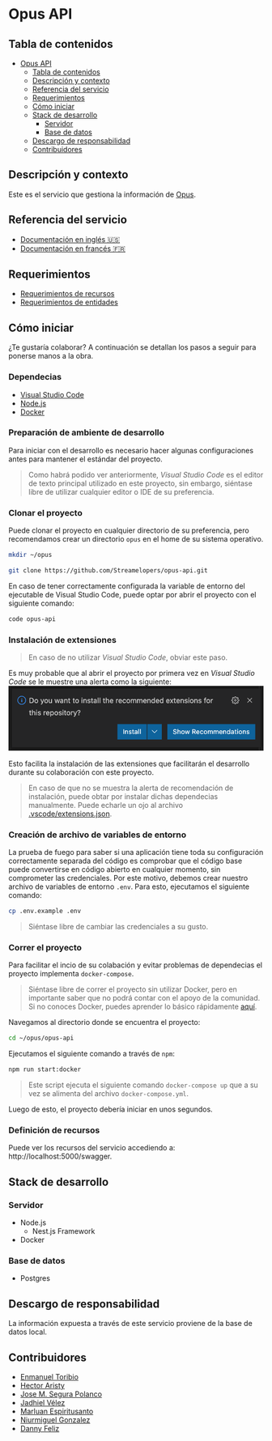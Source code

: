 # Opus API

## Tabla de contenidos

- [Opus API](#opus-api)
  - [Tabla de contenidos](#tabla-de-contenidos)
  - [Descripción y contexto](#descripción-y-contexto)
  - [Referencia del servicio](#referencia-del-servicio)
  - [Requerimientos](#requerimientos)
  - [Cómo iniciar](#cómo-iniciar)
  - [Stack de desarrollo](#stack-de-desarrollo)
    - [Servidor](#servidor)
    - [Base de datos](#base-de-datos)
  - [Descargo de responsabilidad](#descargo-de-responsabilidad)
  - [Contribuidores](#contribuidores)

## Descripción y contexto

Este es el servicio que gestiona la información de [Opus](https://opus.do).

## Referencia del servicio

- [Documentación en inglés 🇺🇸](./docs/i18n/README.en.md)
- [Documentación en francés 🇫🇷](./docs/i18n/README.fr.md)

## Requerimientos

- [Requerimientos de recursos](./docs/requirements/endpoints.md)
- [Requerimientos de entidades](./docs/requirements/entities.md)

## Cómo iniciar

¿Te gustaría colaborar? A continuación se detallan los pasos a seguir para ponerse manos a la obra.

### Dependecias

- [Visual Studio Code](https://code.visualstudio.com/download)
- [Node.js](https://nodejs.org/en/download/)
- [Docker](https://www.docker.com/products/docker-desktop)

### Preparación de ambiente de desarrollo

Para iniciar con el desarrollo es necesario hacer algunas configuraciones antes para mantener el estándar del proyecto.

> Como habrá podido ver anteriormente, _Visual Studio Code_ es el editor de texto principal utilizado en este proyecto, sin embargo, siéntase libre de utilizar cualquier editor o IDE de su preferencia.

### Clonar el proyecto

Puede clonar el proyecto en cualquier directorio de su preferencia, pero recomendamos crear un directorio `opus` en el home de su sistema operativo.

```sh
mkdir ~/opus
```

```sh
git clone https://github.com/Streamelopers/opus-api.git
```

En caso de tener correctamente configurada la variable de entorno del ejecutable de Visual Studio Code, puede optar por abrir el proyecto con el siguiente comando:

```sh
code opus-api
```

### Instalación de extensiones

> En caso de no utilizar _Visual Studio Code_, obviar este paso.

Es muy probable que al abrir el proyecto por primera vez en _Visual Studio Code_ se le muestre una alerta como la siguiente:
![Recomendación de instalacción de extensiones](./docs/assets/img/install-extensions-recommendation.png)

Esto facilita la instalación de las extensiones que facilitarán el desarrollo durante su colaboración con este proyecto.

> En caso de que no se muestra la alerta de recomendación de instalación, puede obtar por instalar dichas dependecias manualmente. Puede echarle un ojo al archivo [.vscode/extensions.json](./.vscode/extensions.json).

### Creación de archivo de variables de entorno

La prueba de fuego para saber si una aplicación tiene toda su configuración correctamente separada del código es comprobar que el código base puede convertirse en código abierto en cualquier momento, sin comprometer las credenciales. Por este motivo, debemos crear nuestro archivo de variables de entorno `.env`. Para esto, ejecutamos el siguiente comando:

```sh
cp .env.example .env
```

> Siéntase libre de cambiar las credenciales a su gusto.

### Correr el proyecto

Para facilitar el incio de su colabación y evitar problemas de dependecias el proyecto implementa `docker-compose`.

> Siéntase libre de correr el proyecto sin utilizar Docker, pero en importante saber que no podrá contar con el apoyo de la comunidad. Si no conoces Docker, puedes aprender lo básico rápidamente [aquí](https://docs.docker.com/get-started/).

Navegamos al directorio donde se encuentra el proyecto:

```sh
cd ~/opus/opus-api
```

Ejecutamos el siguiente comando a través de `npm`:

```sh
npm run start:docker
```

> Este script ejecuta el siguiente comando `docker-compose up` que a su vez se alimenta del archivo `docker-compose.yml`.

Luego de esto, el proyecto debería iniciar en unos segundos.

### Definición de recursos

Puede ver los recursos del servicio accediendo a: http://localhost:5000/swagger.

## Stack de desarrollo

### Servidor

- Node.js
  - Nest.js Framework
- Docker

### Base de datos

- Postgres

## Descargo de responsabilidad

La información expuesta a través de este servicio proviene de la base de datos local.

## Contribuidores

- [Enmanuel Toribio](https://github.com/eatskolnikov)
- [Hector Aristy](https://github.com/Hekotoru)
- [Jose M. Segura Polanco](https://github.com/DarkCode01)
- [Jadhiel Vélez](https://github.com/Jadhielv)
- [Marluan Espiritusanto](https://github.com/marluanespiritusanto)
- [Niurmiguel Gonzalez](https://github.com/Niurmiguel)
- [Danny Feliz](https://github.com/DannyFeliz)